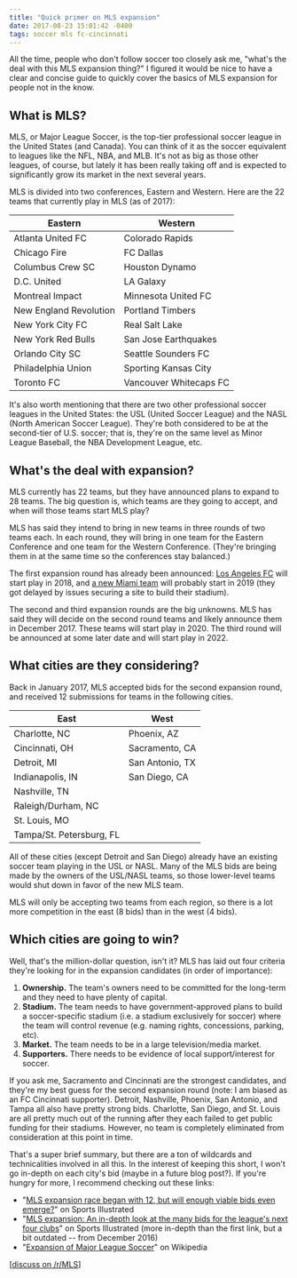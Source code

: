 ```yaml
---
title: "Quick primer on MLS expansion"
date: 2017-08-23 15:01:42 -0400
tags: soccer mls fc-cincinnati
---
```

All the time, people who don't follow soccer too closely ask me, "what's the deal with this MLS expansion thing?" I figured it would be nice to have a clear and concise guide to quickly cover the basics of MLS expansion for people not in the know.

## What is MLS?

MLS, or Major League Soccer, is the top-tier professional soccer league in the United States (and Canada). You can think of it as the soccer equivalent to leagues like the NFL, NBA, and MLB. It's not as big as those other leagues, of course, but lately it has been really taking off and is expected to significantly grow its market in the next several years.

MLS is divided into two conferences, Eastern and Western. Here are the 22 teams that currently play in MLS (as of 2017):

| Eastern | Western |
| --- | --- |
| Atlanta United FC | Colorado Rapids |
| Chicago Fire | FC Dallas |
| Columbus Crew SC | Houston Dynamo |
| D.C. United | LA Galaxy |
| Montreal Impact | Minnesota United FC |
| New England Revolution | Portland Timbers |
| New York City FC | Real Salt Lake |
| New York Red Bulls | San Jose Earthquakes |
| Orlando City SC | Seattle Sounders FC |
| Philadelphia Union | Sporting Kansas City |
| Toronto FC | Vancouver Whitecaps FC |

It's also worth mentioning that there are two other professional soccer leagues in the United States: the USL (United Soccer League) and the NASL (North American Soccer League). They're both considered to be at the second-tier of U.S. soccer; that is, they're on the same level as Minor League Baseball, the NBA Development League, etc.

## What's the deal with expansion?

MLS currently has 22 teams, but they have announced plans to expand to 28 teams. The big question is, which teams are they going to accept, and when will those teams start MLS play?

MLS has said they intend to bring in new teams in three rounds of two teams each. In each round, they will bring in one team for the Eastern Conference and one team for the Western Conference. (They're bringing them in at the same time so the conferences stay balanced.)

The first expansion round has already been announced: [Los Angeles FC](https://en.wikipedia.org/wiki/Los_Angeles_FC) will start play in 2018, and [a new Miami team](https://en.wikipedia.org/wiki/Miami_MLS_team) will probably start in 2019 (they got delayed by issues securing a site to build their stadium).

The second and third expansion rounds are the big unknowns. MLS has said they will decide on the second round teams and likely announce them in December 2017. These teams will start play in 2020. The third round will be announced at some later date and will start play in 2022.

## What cities are they considering?

Back in January 2017, MLS accepted bids for the second expansion round, and received 12 submissions for teams in the following cities.

| East | West |
| --- | --- |
| Charlotte, NC | Phoenix, AZ |
| Cincinnati, OH | Sacramento, CA |
| Detroit, MI | San Antonio, TX |
| Indianapolis, IN | San Diego, CA |
| Nashville, TN |
| Raleigh/Durham, NC |
| St. Louis, MO |
| Tampa/St. Petersburg, FL |

All of these cities (except Detroit and San Diego) already have an existing soccer team playing in the USL or NASL. Many of the MLS bids are being made by the owners of the USL/NASL teams, so those lower-level teams would shut down in favor of the new MLS team.

MLS will only be accepting two teams from each region, so there is a lot more competition in the east (8 bids) than in the west (4 bids).

## Which cities are going to win?

Well, that's the million-dollar question, isn't it? MLS has laid out four criteria they're looking for in the expansion candidates (in order of importance):

1. **Ownership.** The team's owners need to be committed for the long-term and they need to have plenty of capital.
1. **Stadium.** The team needs to have government-approved plans to build a soccer-specific stadium (i.e. a stadium exclusively for soccer) where the team will control revenue (e.g. naming rights, concessions, parking, etc).
1. **Market.** The team needs to be in a large television/media market.
1. **Supporters.** There needs to be evidence of local support/interest for soccer.

If you ask me, Sacramento and Cincinnati are the strongest candidates, and they're my best guess for the second expansion round (note: I am biased as an FC Cincinnati supporter). Detroit, Nashville, Phoenix, San Antonio, and Tampa all also have pretty strong bids. Charlotte, San Diego, and St. Louis are all pretty much out of the running after they each failed to get public funding for their stadiums. However, no team is completely eliminated from consideration at this point in time.

That's a super brief summary, but there are a ton of wildcards and technicalities involved in all this. In the interest of keeping this short, I won't go in-depth on each city's bid (maybe in a future blog post?). If you're hungry for more, I recommend checking out these links:

* "[MLS expansion race began with 12, but will enough viable bids even emerge?](https://www.si.com/planet-futbol/2017/06/23/mls-expansion-28-teams-favorites-timeline)" on Sports Illustrated
* "[MLS expansion: An in-depth look at the many bids for the league's next four clubs](https://www.si.com/planet-futbol/mls-expansion-prospective-cities-bids-28-teams)" on Sports Illustrated (more in-depth than the first link, but a bit outdated -- from December 2016)
* "[Expansion of Major League Soccer](https://en.wikipedia.org/wiki/Expansion_of_Major_League_Soccer)" on Wikipedia

[[discuss on /r/MLS](https://www.reddit.com/r/MLS/comments/6vl8yf/quick_primer_on_mls_expansion_for_when_your/)]
